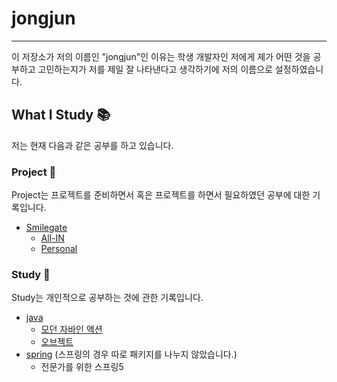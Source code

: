 # jongjun

---

이 저장소가 저의 이름인 "jongjun"인 이유는 학생 개발자인 저에게 제가 어떤 것을 공부하고 고민하는지가 저를 제일 잘 나타낸다고 생각하기에 저의 이름으로 설정하였습니다.



## What I Study 📚

저는 현재 다음과 같은 공부를 하고 있습니다.

### Project 🫠

Project는 프로젝트를 준비하면서 혹은 프로젝트를 하면서 필요하였던 공부에 대한 기록입니다.

+ [Smilegate](https://github.com/belljun3395/jongjun/tree/main/project)
  + [All-IN](https://github.com/belljun3395/jongjun/tree/main/project/smilegate/All-IN/develop)
  + [Personal](https://github.com/belljun3395/jongjun/tree/main/project/smilegate/All-IN/develop)



### Study 📖

Study는 개인적으로 공부하는 것에 관한 기록입니다.

+ [java](https://github.com/belljun3395/jongjun/tree/main/study/java) 
  + [모던 자바인 액션](https://github.com/belljun3395/jongjun/tree/main/study/java/modenJavaInAction)
  + [오브젝트](https://github.com/belljun3395/jongjun/tree/main/study/java/object)
+ [spring](https://github.com/belljun3395/jongjun/tree/main/study/spring) (스프링의 경우 따로 패키지를 나누지 않았습니다.)
  + 전문가를 위한 스프링5